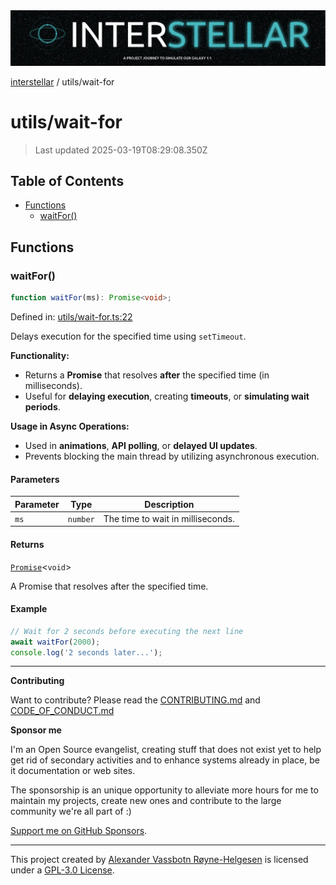 <div><img alt="SPECCER logo" src="https://raw.githubusercontent.com/phun-ky/interstellar/main/public/interstellar-header.png" style="max-height:120px;"/></div>

[interstellar](../README.md) / utils/wait-for

# utils/wait-for

> Last updated 2025-03-19T08:29:08.350Z

## Table of Contents

- [Functions](#functions)
  - [waitFor()](#waitfor)

## Functions

### waitFor()

```ts
function waitFor(ms): Promise<void>;
```

Defined in:
[utils/wait-for.ts:22](https://github.com/phun-ky/interstellar/blob/main/src/utils/wait-for.ts#L22)

Delays execution for the specified time using `setTimeout`.

**Functionality:**

- Returns a **Promise** that resolves **after** the specified time (in
  milliseconds).
- Useful for **delaying execution**, creating **timeouts**, or **simulating wait
  periods**.

**Usage in Async Operations:**

- Used in **animations**, **API polling**, or **delayed UI updates**.
- Prevents blocking the main thread by utilizing asynchronous execution.

#### Parameters

| Parameter | Type     | Description                       |
| --------- | -------- | --------------------------------- |
| `ms`      | `number` | The time to wait in milliseconds. |

#### Returns

[`Promise`](https://developer.mozilla.org/docs/Web/JavaScript/Reference/Global_Objects/Promise)<`void`>

A Promise that resolves after the specified time.

#### Example

```ts
// Wait for 2 seconds before executing the next line
await waitFor(2000);
console.log('2 seconds later...');
```

---

**Contributing**

Want to contribute? Please read the
[CONTRIBUTING.md](https://github.com/phun-ky/interstellar/blob/main/CONTRIBUTING.md)
and
[CODE_OF_CONDUCT.md](https://github.com/phun-ky/interstellar/blob/main/CODE_OF_CONDUCT.md)

**Sponsor me**

I'm an Open Source evangelist, creating stuff that does not exist yet to help
get rid of secondary activities and to enhance systems already in place, be it
documentation or web sites.

The sponsorship is an unique opportunity to alleviate more hours for me to
maintain my projects, create new ones and contribute to the large community
we're all part of :)

[Support me on GitHub Sponsors](https://github.com/sponsors/phun-ky).

---

This project created by [Alexander Vassbotn Røyne-Helgesen](http://phun-ky.net)
is licensed under a
[GPL-3.0 License](https://choosealicense.com/licenses/gpl-3.0/).
